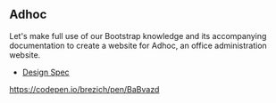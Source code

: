 ## Adhoc

Let's make full use of our Bootstrap knowledge and its accompanying documentation to create a website for Adhoc, an office administration website.

- [Design Spec](https://s3.amazonaws.com/codecademy-content/courses/learn-bootstrap-4/adhoc/adhoc+design+spec.png)

https://codepen.io/brezich/pen/BaBvazd

